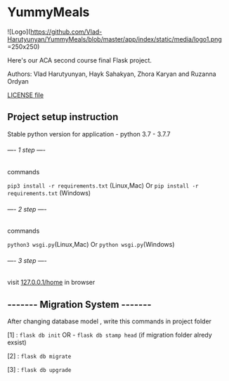 # YummyMeals
![Logo](https://github.com/Vlad-Harutyunyan/YummyMeals/blob/master/app/index/static/media/logo1.png =250x250)

Here's our ACA second course final Flask project. 

Authors: Vlad Harutyunyan, Hayk Sahakyan, Zhora Karyan and Ruzanna Ordyan

[LICENSE file](https://github.com/Vlad-Harutyunyan/YummyMeals/blob/master/LICENSE.md)

## Project setup instruction
Stable python version for application - python 3.7 - 3.7.7


###### —-    1 step     —-

commands

``` pip3 install -r requirements.txt ``` (Linux,Mac)
Or
``` pip install -r requirements.txt ``` (Windows)


###### —-    2 step     —-

commands

``` python3 wsgi.py ```(Linux,Mac)
Or
``` python wsgi.py ```(Windows)


###### —-    3 step     —-

visit [127.0.0.1/home](http://127.0.0.1:5000/) in browser




## ------- Migration System -------

After changing database model , write this commands in project folder 
 
 [1] : ``` flask db init ``` OR -  ``` flask db stamp head ``` (if migration folder alredy exsist)

 [2] : ``` flask db migrate ```

 [3] : ``` flask db upgrade ```
